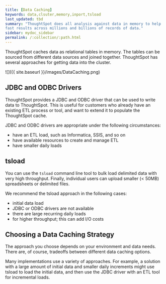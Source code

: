 ```yaml
---
title: [Data Caching]
keywords: data,clsuter,memory,inport,tsload
last_updated: tbd
summary: "ThoughtSpot does all analysis against data in memory to help achieve
fast results across millions and billions of records of data."
sidebar: mydoc_sidebar
permalink: /:collection/:path.html
---
```

ThoughtSpot caches data as relational tables in memory. The tables can be
sourced from different data sources and joined together. ThoughtSpot has several approaches
for getting data into the cluster.

![]({{ site.baseurl }}/images/DataCaching.png)

## JDBC and ODBC Drivers ##
ThoughtSpot provides a JDBC and ODBC driver that can be used to write data to
ThoughtSpot. This is useful for customers who already have an existing
ETL process or tool, and want to extend it to populate the ThoughtSpot cache.

JDBC and ODBC drivers are appropriate under the following circumstances:
<ul>
<li>have an ETL load, such as Informatica, SSIS, and so on</li>
<li>have available resources to create and manage ETL</li>
<li>have smaller daily loads</li>
</ul>

## tsload ##
You can use the `tsload` command line tool to bulk load delimited data with very
high throughput. Finally, individual users can upload smaller (< 50MB)
spreadsheets or delimited files.

We recommend the tsload approach in the following cases:
<ul>
<li>initial data load</li>
<li>JDBC or ODBC drivers are not available</li>
<li>there are large recurring daily loads</li>
<li>for higher throughput; this can add I/O costs</li>
</ul>


## Choosing a Data Caching Strategy ##

The approach you choose depends on your environment and data needs. There are, of course, tradeoffs between different data caching options.

Many implementations use a variety of approaches. For example, a solution with a
large amount of initial data and smaller daily increments might use tsload to
load the initial data, and then use the JDBC driver with an ETL tool for
incremental loads.
